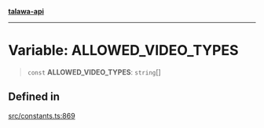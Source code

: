 [**talawa-api**](../../README.md)

***

# Variable: ALLOWED\_VIDEO\_TYPES

> `const` **ALLOWED\_VIDEO\_TYPES**: `string`[]

## Defined in

[src/constants.ts:869](https://github.com/Suyash878/talawa-api/blob/b5a9d8b4a1ea678a3d6f5b710b3721f91a3052fc/src/constants.ts#L869)
